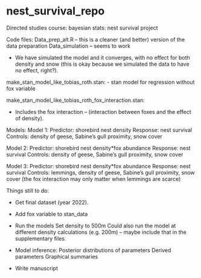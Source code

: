 # nest_survival_repo
Directed studies course: bayesian stats: nest survival project


Code files:
Data_prep_alt.R – this is a cleaner (and better) version of the data preparation
Data_simulation – seems to work
-	We have simulated the model and it converges, with no effect for both density and snow (this is okay because we simulated the data to have no effect, right?).
  
make_stan_model_like_tobias_roth.stan: - stan model for regression without fox variable

make_stan_model_like_tobias_roth_fox_interaction.stan:
-	Includes the fox interaction – (interaction between foxes and the effect of density).



Models:
Model 1:
Predictor: shorebird nest density
Response: nest survival
Controls: density of geese, Sabine’s gull proximity, snow cover

Model 2:
Predictor: shorebird nest density*fox abundance
Response: nest survival
Controls: density of geese, Sabine’s gull proximity, snow cover

Model 3:
Predictor: shorebird nest density*fox abundance
Response: nest survival
Controls: lemmings, density of geese, Sabine’s gull proximity, snow cover
(the fox interaction may only matter when lemmings are scarce)



Things still to do:
-	Get final dataset (year 2022).
  
-	Add fox variable to stan_data
  
-	Run the models
  Set density to 500m
  Could also run the model at different density calculations (e.g. 200m) – maybe include that in the supplementary files.
 	
-	Model inference:
  Posterior distributions of parameters
  Derived parameters
  Graphical summaries
 	
-	Write manuscript




